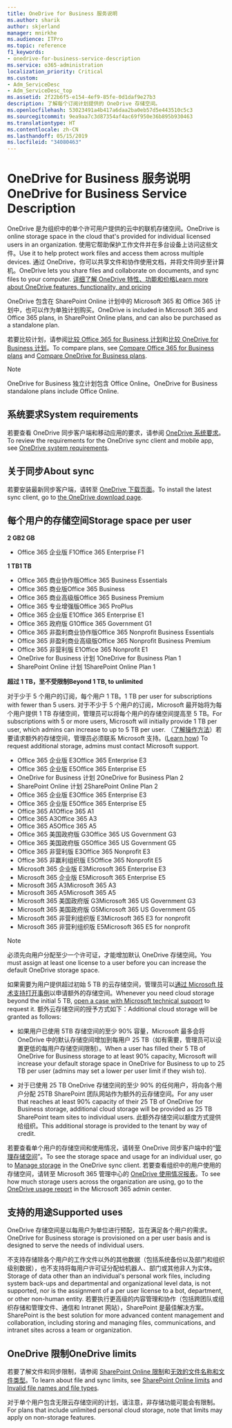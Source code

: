 ```yaml
---
title: OneDrive for Business 服务说明
ms.author: sharik
author: skjerland
manager: mnirkhe
ms.audience: ITPro
ms.topic: reference
f1_keywords:
- onedrive-for-business-service-description
ms.service: o365-administration
localization_priority: Critical
ms.custom:
- Adm_ServiceDesc
- Adm_ServiceDesc_top
ms.assetid: 2f22b6f5-e154-4ef9-85fe-0d1daf9e27b3
description: 了解每个订阅计划提供的 OneDrive 存储空间。
ms.openlocfilehash: 53023491a4b417a6daa2ba0eb57d5e443510c5c3
ms.sourcegitcommit: 9ea9aa7c3d87354af4ac69f950e36b895b930463
ms.translationtype: HT
ms.contentlocale: zh-CN
ms.lasthandoff: 05/15/2019
ms.locfileid: "34080463"
---
```

# <a name="onedrive-for-business-service-description"></a><span data-ttu-id="5fb7e-103">OneDrive for Business 服务说明</span><span class="sxs-lookup"><span data-stu-id="5fb7e-103">OneDrive for Business Service Description</span></span>

<span data-ttu-id="5fb7e-104">OneDrive 是为组织中的单个许可用户提供的云中的联机存储空间。</span><span class="sxs-lookup"><span data-stu-id="5fb7e-104">OneDrive is online storage space in the cloud that's provided for individual licensed users in an organization.</span></span> <span data-ttu-id="5fb7e-105">使用它帮助保护工作文件并在多台设备上访问这些文件。</span><span class="sxs-lookup"><span data-stu-id="5fb7e-105">Use it to help protect work files and access them across multiple devices.</span></span> <span data-ttu-id="5fb7e-106">通过 OneDrive，你可以共享文件和协作使用文档，并将文件同步至计算机。</span><span class="sxs-lookup"><span data-stu-id="5fb7e-106">OneDrive lets you share files and collaborate on documents, and sync files to your computer.</span></span> [<span data-ttu-id="5fb7e-107">详细了解 OneDrive 特性、功能和价格</span><span class="sxs-lookup"><span data-stu-id="5fb7e-107">Learn more about OneDrive features, functionality, and pricing</span></span>](https://go.microsoft.com/fwlink/?linkid=850345) 
  
<span data-ttu-id="5fb7e-108">OneDrive 包含在 SharePoint Online 计划中的 Microsoft 365 和 Office 365 计划中，也可以作为单独计划购买。</span><span class="sxs-lookup"><span data-stu-id="5fb7e-108">OneDrive is included in Microsoft 365 and Office 365 plans, in SharePoint Online plans, and can also be purchased as a standalone plan.</span></span> 
    
<span data-ttu-id="5fb7e-109">若要比较计划，请参阅[比较 Office 365 for Business 计划](https://go.microsoft.com/fwlink/?linkid=799177)和[比较 OneDrive for Business 计划](https://products.office.com/zh-CN/onedrive-for-business/compare-onedrive-for-business-plans)。</span><span class="sxs-lookup"><span data-stu-id="5fb7e-109">To compare plans, see [Compare Office 365 for Business plans](https://go.microsoft.com/fwlink/?linkid=799177) and [Compare OneDrive for Business plans](https://products.office.com/en-us/onedrive-for-business/compare-onedrive-for-business-plans).</span></span> 
  
> [!NOTE]
> <span data-ttu-id="5fb7e-110">OneDrive for Business 独立计划包含 Office Online。</span><span class="sxs-lookup"><span data-stu-id="5fb7e-110">OneDrive for Business standalone plans include Office Online.</span></span> 
  
## <a name="system-requirements"></a><span data-ttu-id="5fb7e-111">系统要求</span><span class="sxs-lookup"><span data-stu-id="5fb7e-111">System requirements</span></span>

<span data-ttu-id="5fb7e-112">若要查看 OneDrive 同步客户端和移动应用的要求，请参阅 [OneDrive 系统要求](https://go.microsoft.com/fwlink/?linkid=837584)。</span><span class="sxs-lookup"><span data-stu-id="5fb7e-112">To review the requirements for the OneDrive sync client and mobile app, see [OneDrive system requirements](https://go.microsoft.com/fwlink/?linkid=837584).</span></span>
  
## <a name="about-sync"></a><span data-ttu-id="5fb7e-113">关于同步</span><span class="sxs-lookup"><span data-stu-id="5fb7e-113">About sync</span></span>

<span data-ttu-id="5fb7e-114">若要安装最新同步客户端，请转至 [OneDrive 下载页面](https://onedrive.live.com/about/download/)。</span><span class="sxs-lookup"><span data-stu-id="5fb7e-114">To install the latest sync client, go to [the OneDrive download page](https://onedrive.live.com/about/download/).</span></span> 
  
## <a name="storage-space-per-user"></a><span data-ttu-id="5fb7e-115">每个用户的存储空间</span><span class="sxs-lookup"><span data-stu-id="5fb7e-115">Storage space per user</span></span>

<span data-ttu-id="5fb7e-116">**2 GB**</span><span class="sxs-lookup"><span data-stu-id="5fb7e-116">**2 GB**</span></span>

- <span data-ttu-id="5fb7e-117">Office 365 企业版 F1</span><span class="sxs-lookup"><span data-stu-id="5fb7e-117">Office 365 Enterprise F1</span></span>

<span data-ttu-id="5fb7e-118">**1 TB**</span><span class="sxs-lookup"><span data-stu-id="5fb7e-118">**1 TB**</span></span>

- <span data-ttu-id="5fb7e-119">Office 365 商业协作版</span><span class="sxs-lookup"><span data-stu-id="5fb7e-119">Office 365 Business Essentials</span></span>
- <span data-ttu-id="5fb7e-120">Office 365 商业版</span><span class="sxs-lookup"><span data-stu-id="5fb7e-120">Office 365 Business</span></span>
- <span data-ttu-id="5fb7e-121">Office 365 商业高级版</span><span class="sxs-lookup"><span data-stu-id="5fb7e-121">Office 365 Business Premium</span></span>
- <span data-ttu-id="5fb7e-122">Office 365 专业增强版</span><span class="sxs-lookup"><span data-stu-id="5fb7e-122">Office 365 ProPlus</span></span>
- <span data-ttu-id="5fb7e-123">Office 365 企业版 E1</span><span class="sxs-lookup"><span data-stu-id="5fb7e-123">Office 365 Enterprise E1</span></span>
- <span data-ttu-id="5fb7e-124">Office 365 政府版 G1</span><span class="sxs-lookup"><span data-stu-id="5fb7e-124">Office 365 Government G1</span></span>
- <span data-ttu-id="5fb7e-125">Office 365 非盈利商业协作版</span><span class="sxs-lookup"><span data-stu-id="5fb7e-125">Office 365 Nonprofit Business Essentials</span></span>
- <span data-ttu-id="5fb7e-126">Office 365 非盈利商业高级版</span><span class="sxs-lookup"><span data-stu-id="5fb7e-126">Office 365 Nonprofit Business Premium</span></span>
- <span data-ttu-id="5fb7e-127">Office 365 非营利版 E1</span><span class="sxs-lookup"><span data-stu-id="5fb7e-127">Office 365 Nonprofit E1</span></span>
- <span data-ttu-id="5fb7e-128">OneDrive for Business 计划 1</span><span class="sxs-lookup"><span data-stu-id="5fb7e-128">OneDrive for Business Plan 1</span></span>
- <span data-ttu-id="5fb7e-129">SharePoint Online 计划 1</span><span class="sxs-lookup"><span data-stu-id="5fb7e-129">SharePoint Online Plan 1</span></span>

<span data-ttu-id="5fb7e-130">**超过 1 TB，至不受限制**</span><span class="sxs-lookup"><span data-stu-id="5fb7e-130">**Beyond 1 TB, to unlimited**</span></span>
 
<span data-ttu-id="5fb7e-131">对于少于 5 个用户的订阅，每个用户 1 TB。</span><span class="sxs-lookup"><span data-stu-id="5fb7e-131">1 TB per user for subscriptions with fewer than 5 users.</span></span> <span data-ttu-id="5fb7e-132">对于不少于 5 个用户的订阅，Microsoft 最开始将为每个用户提供 1 TB 存储空间，管理员可以将每个用户的存储空间提高至 5 TB。</span><span class="sxs-lookup"><span data-stu-id="5fb7e-132">For subscriptions with 5 or more users, Microsoft will initially provide 1 TB per user, which admins can increase to up to 5 TB per user.</span></span> <span data-ttu-id="5fb7e-133">（[了解操作方法](/onedrive/set-default-storage-space)）若要请求额外的存储空间，管理员必须联系 Microsoft 支持。</span><span class="sxs-lookup"><span data-stu-id="5fb7e-133">([Learn how](/onedrive/set-default-storage-space)) To request additional storage, admins must contact Microsoft support.</span></span> 

- <span data-ttu-id="5fb7e-134">Office 365 企业版 E3</span><span class="sxs-lookup"><span data-stu-id="5fb7e-134">Office 365 Enterprise E3</span></span>
- <span data-ttu-id="5fb7e-135">Office 365 企业版 E5</span><span class="sxs-lookup"><span data-stu-id="5fb7e-135">Office 365 Enterprise E5</span></span>
- <span data-ttu-id="5fb7e-136">OneDrive for Business 计划 2</span><span class="sxs-lookup"><span data-stu-id="5fb7e-136">OneDrive for Business Plan 2</span></span>
- <span data-ttu-id="5fb7e-137">SharePoint Online 计划 2</span><span class="sxs-lookup"><span data-stu-id="5fb7e-137">SharePoint Online Plan 2</span></span>
- <span data-ttu-id="5fb7e-138">Office 365 企业版 E3</span><span class="sxs-lookup"><span data-stu-id="5fb7e-138">Office 365 Enterprise E3</span></span>
- <span data-ttu-id="5fb7e-139">Office 365 企业版 E5</span><span class="sxs-lookup"><span data-stu-id="5fb7e-139">Office 365 Enterprise E5</span></span>
- <span data-ttu-id="5fb7e-140">Office 365 A1</span><span class="sxs-lookup"><span data-stu-id="5fb7e-140">Office 365 A1</span></span>
- <span data-ttu-id="5fb7e-141">Office 365 A3</span><span class="sxs-lookup"><span data-stu-id="5fb7e-141">Office 365 A3</span></span>
- <span data-ttu-id="5fb7e-142">Office 365 A5</span><span class="sxs-lookup"><span data-stu-id="5fb7e-142">Office 365 A5</span></span>
- <span data-ttu-id="5fb7e-143">Office 365 美国政府版 G3</span><span class="sxs-lookup"><span data-stu-id="5fb7e-143">Office 365 US Government G3</span></span>
- <span data-ttu-id="5fb7e-144">Office 365 美国政府版 G5</span><span class="sxs-lookup"><span data-stu-id="5fb7e-144">Office 365 US Government G5</span></span>
- <span data-ttu-id="5fb7e-145">Office 365 非营利版 E3</span><span class="sxs-lookup"><span data-stu-id="5fb7e-145">Office 365 Nonprofit E3</span></span> 
- <span data-ttu-id="5fb7e-146">Office 365 非赢利组织版 E5</span><span class="sxs-lookup"><span data-stu-id="5fb7e-146">Office 365 Nonprofit E5</span></span> 
- <span data-ttu-id="5fb7e-147">Microsoft 365 企业版 E3</span><span class="sxs-lookup"><span data-stu-id="5fb7e-147">Microsoft 365 Enterprise E3</span></span>
- <span data-ttu-id="5fb7e-148">Microsoft 365 企业版 E5</span><span class="sxs-lookup"><span data-stu-id="5fb7e-148">Microsoft 365 Enterprise E5</span></span>
- <span data-ttu-id="5fb7e-149">Microsoft 365 A3</span><span class="sxs-lookup"><span data-stu-id="5fb7e-149">Microsoft 365 A3</span></span>
- <span data-ttu-id="5fb7e-150">Microsoft 365 A5</span><span class="sxs-lookup"><span data-stu-id="5fb7e-150">Microsoft 365 A5</span></span>
- <span data-ttu-id="5fb7e-151">Microsoft 365 美国政府版 G3</span><span class="sxs-lookup"><span data-stu-id="5fb7e-151">Microsoft 365 US Government G3</span></span>
- <span data-ttu-id="5fb7e-152">Microsoft 365 美国政府版 G5</span><span class="sxs-lookup"><span data-stu-id="5fb7e-152">Microsoft 365 US Government G5</span></span>
- <span data-ttu-id="5fb7e-153">Microsoft 365 非营利组织版 E3</span><span class="sxs-lookup"><span data-stu-id="5fb7e-153">Microsoft 365 E3 for nonprofit</span></span>
- <span data-ttu-id="5fb7e-154">Microsoft 365 非营利组织版 E5</span><span class="sxs-lookup"><span data-stu-id="5fb7e-154">Microsoft 365 E5 for nonprofit</span></span>

  
> [!NOTE]
> <span data-ttu-id="5fb7e-155">必须先向用户分配至少一个许可证，才能增加默认 OneDrive 存储空间。</span><span class="sxs-lookup"><span data-stu-id="5fb7e-155">You must assign at least one license to a user before you can increase the default OneDrive storage space.</span></span> 
  
<span data-ttu-id="5fb7e-156">如果需要为用户提供超过初始 5 TB 的云存储空间，管理员可以[通过 Microsoft 技术支持打开事例](https://go.microsoft.com/fwlink/?linkid=869559)以申请额外的存储空间。</span><span class="sxs-lookup"><span data-stu-id="5fb7e-156">Whenever you need cloud storage beyond the initial 5 TB, [open a case with Microsoft technical support](https://go.microsoft.com/fwlink/?linkid=869559) to request it.</span></span> <span data-ttu-id="5fb7e-157">额外云存储空间的授予方式如下：</span><span class="sxs-lookup"><span data-stu-id="5fb7e-157">Additional cloud storage will be granted as follows:</span></span> 
  
- <span data-ttu-id="5fb7e-158">如果用户已使用 5TB 存储空间的至少 90% 容量，Microsoft 最多会将 OneDrive 中的默认存储空间增加到每用户 25 TB（如有需要，管理员可以设置更低的每用户存储空间限制）。</span><span class="sxs-lookup"><span data-stu-id="5fb7e-158">When a user has filled their 5 TB of OneDrive for Business storage to at least 90% capacity, Microsoft will increase your default storage space in OneDrive for Business to up to 25 TB per user (admins may set a lower per user limit if they wish to).</span></span> 
    
- <span data-ttu-id="5fb7e-159">对于已使用 25 TB OneDrive 存储空间的至少 90% 的任何用户，将向各个用户分配 25TB SharePoint 团队网站作为额外的云存储空间。</span><span class="sxs-lookup"><span data-stu-id="5fb7e-159">For any user that reaches at least 90% capacity of their 25 TB of OneDrive for Business storage, additional cloud storage will be provided as 25 TB SharePoint team sites to individual users.</span></span> <span data-ttu-id="5fb7e-160">此额外存储空间以额度方式提供给组织。</span><span class="sxs-lookup"><span data-stu-id="5fb7e-160">This additional storage is provided to the tenant by way of credit.</span></span>
    
<span data-ttu-id="5fb7e-161">若要查看单个用户的存储空间和使用情况，请转至 OneDrive 同步客户端中的“[管理存储空间](https://support.office.com/article/31519161-059C-4764-B6F8-F5CD29F7FE68)”。</span><span class="sxs-lookup"><span data-stu-id="5fb7e-161">To see the storage space and usage for an individual user, go to [Manage storage](https://support.office.com/article/31519161-059C-4764-B6F8-F5CD29F7FE68) in the OneDrive sync client.</span></span> <span data-ttu-id="5fb7e-162">若要查看组织中的用户使用的存储空间，请转至 Microsoft 365 管理中心的 [OneDrive 使用情况报表](/office365/admin/activity-reports/onedrive-for-business-usage)。</span><span class="sxs-lookup"><span data-stu-id="5fb7e-162">To see how much storage users across the organization are using, go to the [OneDrive usage report](/office365/admin/activity-reports/onedrive-for-business-usage) in the Microsoft 365 admin center.</span></span> 
   
## <a name="supported-uses"></a><span data-ttu-id="5fb7e-163">支持的用途</span><span class="sxs-lookup"><span data-stu-id="5fb7e-163">Supported uses</span></span>

<span data-ttu-id="5fb7e-164">OneDrive 存储空间是以每用户为单位进行预配，旨在满足各个用户的需求。</span><span class="sxs-lookup"><span data-stu-id="5fb7e-164">OneDrive for Business storage is provisioned on a per user basis and is designed to serve the needs of individual users.</span></span>
  
<span data-ttu-id="5fb7e-165">不支持存储除各个用户的工作文件以外的其他数据（包括系统备份以及部门和组织级别数据），也不支持将每用户许可证分配给机器人、部门或其他非人为实体。</span><span class="sxs-lookup"><span data-stu-id="5fb7e-165">Storage of data other than an individual's personal work files, including system back-ups and departmental and organizational level data, is not supported, nor is the assignment of a per user license to a bot, department, or other non-human entity.</span></span> <span data-ttu-id="5fb7e-166">若要执行更高级的内容管理和协作（包括跨团队或组织存储和管理文件、通信和 Intranet 网站），SharePoint 是最佳解决方案。</span><span class="sxs-lookup"><span data-stu-id="5fb7e-166">SharePoint is the best solution for more advanced content management and collaboration, including storing and managing files, communications, and intranet sites across a team or organization.</span></span>
  
## <a name="onedrive-limits"></a><span data-ttu-id="5fb7e-167">OneDrive 限制</span><span class="sxs-lookup"><span data-stu-id="5fb7e-167">OneDrive limits</span></span>

<span data-ttu-id="5fb7e-168">若要了解文件和同步限制，请参阅 [SharePoint Online 限制](/office365/servicedescriptions/sharepoint-online-service-description/sharepoint-online-limits)和[无效的文件名称和文件类型](https://support.office.com/article/64883a5d-228e-48f5-b3d2-eb39e07630fa)。</span><span class="sxs-lookup"><span data-stu-id="5fb7e-168">To learn about file and sync limits, see [SharePoint Online limits](/office365/servicedescriptions/sharepoint-online-service-description/sharepoint-online-limits) and [Invalid file names and file types](https://support.office.com/article/64883a5d-228e-48f5-b3d2-eb39e07630fa).</span></span>
  
<span data-ttu-id="5fb7e-169">对于单个用户包含无限云存储空间的计划，请注意，非存储功能可能会有限制。</span><span class="sxs-lookup"><span data-stu-id="5fb7e-169">For plans that include unlimited personal cloud storage, note that limits may apply on non-storage features.</span></span> 
  

